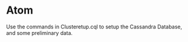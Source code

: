 # Atom

Use the commands in Clusteretup.cql to setup the Cassandra Database, and some preliminary data.
